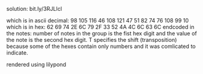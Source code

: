 solution: bit.ly/3RJLlcl

which is in ascii decimal: 98 105 116 46 108 121 47 51 82 74 76 108 99 10
which is in hex: 62 69 74 2E 6C 79 2F 33 52 4A 4C 6C 63 6C
endcoded in the notes: number of notes in the group is the fist hex digit and the value of the note is the second hex digit. T specifies the shift (transposition) because some of the hexes contain only numbers and it was comlicated to indicate. 

rendered using lilypond
